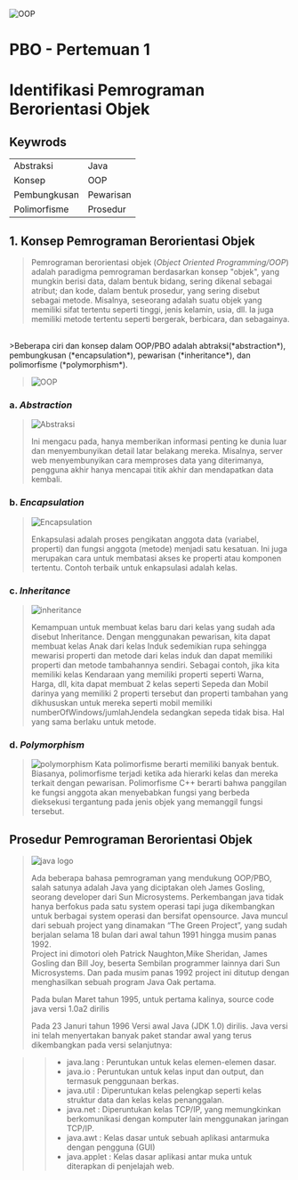 ![OOP](./download.jpeg)
# PBO - Pertemuan 1
# Identifikasi Pemrograman Berorientasi Objek

## Keywrods
<table>
<tr>
    <td>Abstraksi</td>      <td>Java</td>
</tr>
<tr>
    <td>Konsep</td>         <td>OOP</td>
</tr>
<tr>
    <td>Pembungkusan</td>   <td>Pewarisan</td>
</tr>
<tr>
    <td>Polimorfisme</td>   <td>Prosedur</td>
</tr>
</table>

## 1. Konsep Pemrograman Berorientasi Objek
>Pemrograman berorientasi objek (*Object Oriented Programming/OOP*) adalah paradigma pemrograman berdasarkan konsep "objek", yang mungkin berisi data, dalam bentuk bidang, sering dikenal sebagai atribut; dan kode, dalam bentuk prosedur, yang sering disebut sebagai metode. Misalnya, seseorang adalah suatu objek yang memiliki sifat tertentu seperti tinggi, jenis kelamin, usia, dll. Ia juga memiliki metode tertentu seperti bergerak, berbicara, dan sebagainya.
<br>
>Beberapa ciri dan konsep dalam OOP/PBO adalah abtraksi(*abstraction*), pembungkusan (*encapsulation*), pewarisan (*inheritance*), dan polimorfisme (*polymorphism*).

>![OOP](./oop.png)

### a. *Abstraction*
>![Abstraksi](./abstraction.jpeg "Abstraction")
>
>Ini mengacu pada, hanya memberikan informasi penting ke dunia luar dan menyembunyikan detail latar belakang mereka. Misalnya, server web menyembunyikan cara memproses data yang diterimanya, pengguna akhir hanya mencapai titik akhir dan mendapatkan data kembali.

### b. *Encapsulation*
>![Encapsulation](./encapsulation.png)
>
>Enkapsulasi adalah proses pengikatan anggota data (variabel, properti) dan fungsi anggota (metode) menjadi satu kesatuan. Ini juga merupakan cara untuk membatasi akses ke properti atau komponen tertentu. Contoh terbaik untuk enkapsulasi adalah kelas.

### c. *Inheritance*
>![inheritance](./inheritance.png)
>
>Kemampuan untuk membuat kelas baru dari kelas yang sudah ada disebut Inheritance. Dengan menggunakan pewarisan, kita dapat membuat kelas Anak dari kelas Induk sedemikian rupa sehingga mewarisi properti dan metode dari kelas induk dan dapat memiliki properti dan metode tambahannya sendiri. Sebagai contoh, jika kita memiliki kelas Kendaraan yang memiliki properti seperti Warna, Harga, dll, kita dapat membuat 2 kelas seperti Sepeda dan Mobil darinya yang memiliki 2 properti tersebut dan properti tambahan yang dikhususkan untuk mereka seperti mobil memiliki numberOfWindows/jumlahJendela sedangkan sepeda tidak bisa. Hal yang sama berlaku untuk metode.

### d. *Polymorphism*
>![polymorphism](./polymorphism.jpeg)
>Kata polimorfisme berarti memiliki banyak bentuk. Biasanya, polimorfisme terjadi ketika ada hierarki kelas dan mereka terkait dengan pewarisan. Polimorfisme C++ berarti bahwa panggilan ke fungsi anggota akan menyebabkan fungsi yang berbeda dieksekusi tergantung pada jenis objek yang memanggil fungsi tersebut.

## Prosedur Pemrograman Berorientasi Objek
>![java logo](./java.png)
>
>Ada beberapa bahasa pemrograman yang mendukung OOP/PBO, salah satunya adalah Java yang diciptakan oleh James Gosling, seorang developer dari Sun Microsystems. Perkembangan java tidak hanya berfokus pada satu system operasi tapi juga dikembangkan untuk berbagai system operasi dan bersifat opensource. Java muncul dari sebuah project yang dinamakan “The Green Project”, yang sudah berjalan selama 18 bulan dari awal tahun 1991 hingga musim panas 1992.<br/>
>Project ini dimotori oleh Patrick Naughton,Mike Sheridan, James Gosling dan Bill Joy, beserta Sembilan programmer lainnya dari Sun Microsystems. Dan pada musim panas 1992 project ini ditutup dengan menghasilkan sebuah program Java Oak pertama.
>
>Pada bulan Maret tahun 1995, untuk pertama kalinya, source code java versi 1.0a2 dirilis
>
>Pada 23 Januri tahun 1996 Versi awal Java (JDK 1.0) dirilis. Java versi ini telah menyertakan banyak paket standar awal yang terus dikembangkan pada versi selanjutnya:

>>* java.lang   : Peruntukan untuk kelas elemen-elemen dasar.
>>* java.io     : Peruntukan untuk kelas input dan output, dan termasuk penggunaan berkas.
>>* java.util   : Diperuntukan kelas pelengkap seperti kelas struktur data dan kelas kelas penanggalan.
>>* java.net    : Diperuntukan kelas TCP/IP, yang memungkinkan berkomunikasi dengan komputer lain menggunakan jaringan TCP/IP.
>>* java.awt    : Kelas dasar untuk sebuah aplikasi antarmuka dengan pengguna (GUI)
>>* java.applet : Kelas dasar aplikasi antar muka untuk diterapkan di penjelajah web.
